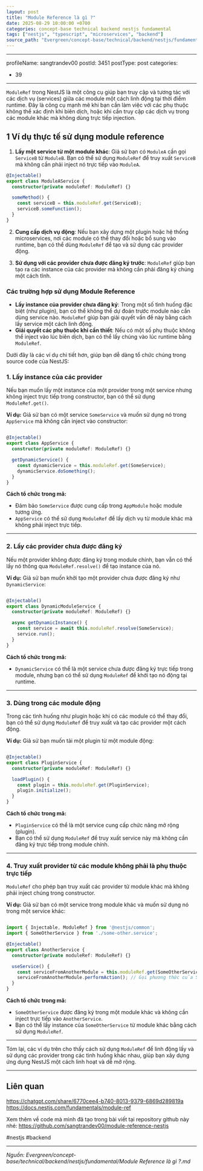 ```yaml
---
layout: post
title: "Module Reference là gì ?"
date: 2025-08-29 10:00:00 +0700
categories: concept-base technical backend nestjs fundamental
tags: ["nestjs", "typescript", "microservices", "backend"]
source_path: "Evergreen/concept-base/technical/backend/nestjs/fundamental/Module Reference là gì ?.md"
---
```

---
profileName: sangtrandev00
postId: 3451
postType: post
categories:
  - 39
---
`ModuleRef` trong NestJS là một công cụ giúp bạn truy cập và tương tác với các dịch vụ (services) giữa các module một cách linh động tại thời điểm runtime. Đây là công cụ mạnh mẽ khi bạn cần làm việc với các phụ thuộc không thể xác định khi biên dịch, hoặc khi cần truy cập các dịch vụ trong các module khác mà không dùng trực tiếp injection.

##  1 Ví dụ thực tế sử dụng module reference 

1. **Lấy một service từ một module khác**: Giả sử bạn có `ModuleA` cần gọi `ServiceB` từ `ModuleB`. Bạn có thể sử dụng `ModuleRef` để truy xuất `ServiceB` mà không cần phải inject nó trực tiếp vào `ModuleA`.
    
```typescript
@Injectable()
export class ModuleAService {
  constructor(private moduleRef: ModuleRef) {}

  someMethod() {
    const serviceB = this.moduleRef.get(ServiceB);
    serviceB.someFunction();
  }
}

```

    
2. **Cung cấp dịch vụ động**: Nếu bạn xây dựng một plugin hoặc hệ thống microservices, nơi các module có thể thay đổi hoặc bổ sung vào runtime, bạn có thể dùng `ModuleRef` để tạo và sử dụng các provider động.
    
3. **Sử dụng với các provider chưa được đăng ký trước**: `ModuleRef` giúp bạn tạo ra các instance của các provider mà không cần phải đăng ký chúng một cách tĩnh.
    

### Các trường hợp sử dụng Module Reference

- **Lấy instance của provider chưa đăng ký**: Trong một số tình huống đặc biệt (như plugin), bạn có thể không thể dự đoán trước module nào cần dùng service nào. `ModuleRef` giúp bạn giải quyết vấn đề này bằng cách lấy service một cách linh động.
- **Giải quyết các phụ thuộc khi cần thiết**: Nếu có một số phụ thuộc không thể inject vào lúc biên dịch, bạn có thể lấy chúng vào lúc runtime bằng `ModuleRef`.

Dưới đây là các ví dụ chi tiết hơn, giúp bạn dễ dàng tổ chức chúng trong source code của NestJS:

### 1. **Lấy instance của các provider**

Nếu bạn muốn lấy một instance của một provider trong một service nhưng không inject trực tiếp trong constructor, bạn có thể sử dụng `ModuleRef.get()`.

**Ví dụ:** Giả sử bạn có một service `SomeService` và muốn sử dụng nó trong `AppService` mà không cần inject vào constructor:

```typescript

@Injectable()
export class AppService {
  constructor(private moduleRef: ModuleRef) {}

  getDynamicService() {
    const dynamicService = this.moduleRef.get(SomeService);
    dynamicService.doSomething();
  }
}


```

**Cách tổ chức trong mã:**

- Đảm bảo `SomeService` được cung cấp trong `AppModule` hoặc module tương ứng.
- `AppService` có thể sử dụng `ModuleRef` để lấy dịch vụ từ module khác mà không phải inject trực tiếp.

---

### 2. **Lấy các provider chưa được đăng ký**

Nếu một provider không được đăng ký trong module chính, bạn vẫn có thể lấy nó thông qua `ModuleRef.resolve()` để tạo instance của nó.

**Ví dụ:** Giả sử bạn muốn khởi tạo một provider chưa được đăng ký như `DynamicService`:

```typescript

@Injectable()
export class DynamicModuleService {
  constructor(private moduleRef: ModuleRef) {}

  async getDynamicInstance() {
    const service = await this.moduleRef.resolve(SomeService);
    service.run();
  }
}

```
**Cách tổ chức trong mã:**

- `DynamicService` có thể là một service chưa được đăng ký trực tiếp trong module, nhưng bạn có thể sử dụng `ModuleRef` để khởi tạo nó động tại runtime.

---

### 3. **Dùng trong các module động**

Trong các tình huống như plugin hoặc khi có các module có thể thay đổi, bạn có thể sử dụng `ModuleRef` để truy xuất và tạo các provider một cách động.

**Ví dụ:** Giả sử bạn muốn tải một plugin từ một module động:

```typescript

@Injectable()
export class PluginService {
  constructor(private moduleRef: ModuleRef) {}

  loadPlugin() {
    const plugin = this.moduleRef.get(PluginService);
    plugin.initialize();
  }
}

```

**Cách tổ chức trong mã:**

- `PluginService` có thể là một service cung cấp chức năng mở rộng (plugin).
- Bạn có thể sử dụng `ModuleRef` để truy xuất service này mà không cần đăng ký trực tiếp trong module chính.

---

### 4. **Truy xuất provider từ các module không phải là phụ thuộc trực tiếp**

`ModuleRef` cho phép bạn truy xuất các provider từ module khác mà không phải inject chúng trong constructor.

**Ví dụ:** Giả sử bạn có một service trong module khác và muốn sử dụng nó trong một service khác:

```typescript

import { Injectable, ModuleRef } from '@nestjs/common';
import { SomeOtherService } from './some-other.service';

@Injectable()
export class AnotherService {
  constructor(private moduleRef: ModuleRef) {}

  useService() {
    const serviceFromAnotherModule = this.moduleRef.get(SomeOtherService);
    serviceFromAnotherModule.performAction(); // Gọi phương thức của SomeOtherService
  }
}


```


**Cách tổ chức trong mã:**

- `SomeOtherService` được đăng ký trong một module khác và không cần inject trực tiếp vào `AnotherService`.
- Bạn có thể lấy instance của `SomeOtherService` từ module khác bằng cách sử dụng `ModuleRef`.

---

Tóm lại, các ví dụ trên cho thấy cách sử dụng `ModuleRef` để linh động lấy và sử dụng các provider trong các tình huống khác nhau, giúp bạn xây dựng ứng dụng NestJS một cách linh hoạt và dễ mở rộng.


---
## Liên quan
https://chatgpt.com/share/6770cee4-b740-8013-9379-6869d289819a
https://docs.nestjs.com/fundamentals/module-ref

Xem thêm về code mà mình đã tạo trong bài viết tại repository github này nhé:
https://github.com/sangtrandev00/module-reference-nestjs

#nestjs #backend

---
*Nguồn: Evergreen/concept-base/technical/backend/nestjs/fundamental/Module Reference là gì ?.md*